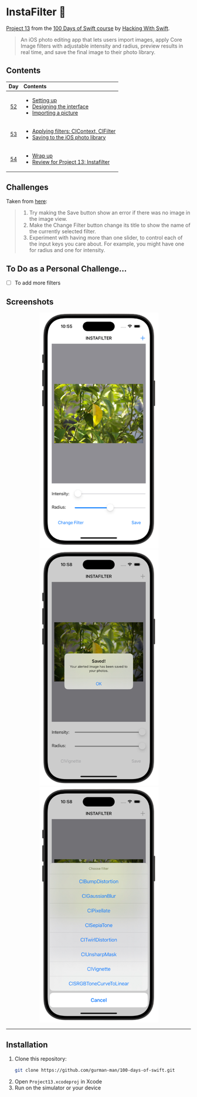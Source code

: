 # InstaFilter 🎨

[Project 13](https://www.hackingwithswift.com/read/13/overview) from the [100 Days of Swift course](https://www.hackingwithswift.com/100) by [Hacking With Swift](https://www.hackingwithswift.com/).

>An iOS photo editing app that lets users import images, apply Core Image filters with adjustable intensity and radius, preview results in real time, and save the final image to their photo library.

## Contents

|                      Day                      | Contents                                                                                                                                                                                                                                      |
|:---------------------------------------------:|:----------------------------------------------------------------------------------------------------------------------------------------------------------------------------------------------------------------------------------------------|
| [52](https://www.hackingwithswift.com/100/52) | <ul><li>[Setting up](https://www.hackingwithswift.com/read/13/1/setting-up)</li><li>[Designing the interface](https://www.hackingwithswift.com/read/13/2)</li><li>[Importing a picture](https://www.hackingwithswift.com/read/13/3)</li></ul> |
| [53](https://www.hackingwithswift.com/100/53) | <ul><li>[Applying filters: CIContext, CIFilter](https://www.hackingwithswift.com/read/13/4)</li><li>[Saving to the iOS photo library](https://www.hackingwithswift.com/read/13/5)</li></ul>                                                   | 
| [54](https://www.hackingwithswift.com/100/54) | <ul><li>[Wrap up](https://www.hackingwithswift.com/read/13/5)</li><li>[Review for Project 13: Instafilter](https://www.hackingwithswift.com/review/hws/project-13-instafilter)</li></ul>                                                      |


## Challenges

Taken from [here](https://www.hackingwithswift.com/read/13/5):

>1. Try making the Save button show an error if there was no image in the image view.
>2. Make the Change Filter button change its title to show the name of the currently selected filter.
>3. Experiment with having more than one slider, to control each of the input keys you care about. For example, you might have one for radius and one for intensity.

## To Do as a Personal Challenge...

- [ ] To add more filters

## Screenshots

<div align="center">
  <img src="./Screenshots/1.png" alt="Main screen" width="325">
  <img src="./Screenshots/2.png" alt="Successful save" width="325">
  <img src="./Screenshots/3.png" alt="List of filters" width="325">
</div>

---

## Installation

1. Clone this repository:  
   ```bash
   git clone https://github.com/gurman-man/100-days-of-swift.git
   ```
2. Open `Project13.xcodeproj` in Xcode
3. Run on the simulator or your device
